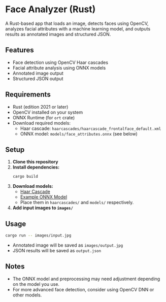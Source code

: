 # Face Analyzer (Rust)

A Rust-based app that loads an image, detects faces using OpenCV, analyzes facial attributes with a machine learning model, and outputs results as annotated images and structured JSON.

## Features
- Face detection using OpenCV Haar cascades
- Facial attribute analysis using ONNX models
- Annotated image output
- Structured JSON output

## Requirements
- Rust (edition 2021 or later)
- OpenCV installed on your system
- ONNX Runtime (for `ort` crate)
- Download required models:
  - Haar cascade: `haarcascades/haarcascade_frontalface_default.xml`
  - ONNX model: `models/face_attributes.onnx` (see below)

## Setup
1. **Clone this repository**
2. **Install dependencies:**
   ```sh
   cargo build
   ```
3. **Download models:**
   - [Haar Cascade](https://github.com/opencv/opencv/blob/master/data/haarcascades/haarcascade_frontalface_default.xml)
   - [Example ONNX Model](https://github.com/openvinotoolkit/open_model_zoo/blob/master/models/intel/age-gender-recognition-retail-0013/description/age-gender-recognition-retail-0013.md)
   - Place them in `haarcascades/` and `models/` respectively.
4. **Add input images to `images/`**

## Usage
```sh
cargo run -- images/input.jpg
```
- Annotated image will be saved as `images/output.jpg`
- JSON results will be saved as `output.json`

## Notes
- The ONNX model and preprocessing may need adjustment depending on the model you use.
- For more advanced face detection, consider using OpenCV DNN or other models. 